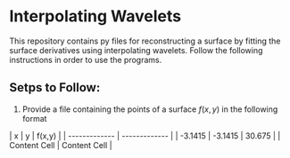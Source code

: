 # Interpolating Wavelets
This repository contains py files for reconstructing a surface by fitting the surface derivatives using interpolating wavelets. Follow the following instructions in order to use the programs.

## Setps to Follow:

1) Provide a file containing the points of a surface $f(x,y)$ in the following format
    
| x  | y | f(x,y) |
| ------------- | ------------- |
| -3.1415  | -3.1415  | 30.675 |
| Content Cell  | Content Cell  |

    
